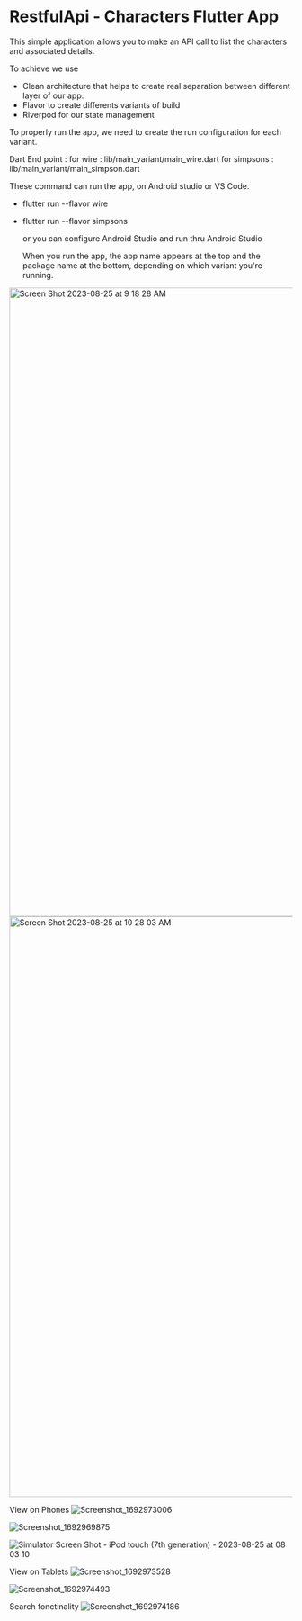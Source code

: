 # RestfulApi - Characters Flutter App

This simple application allows you to make an API call to list the characters and associated details.

To achieve we use 
- Clean architecture that helps to create real separation between different layer of our app.
- Flavor to create differents variants of build
- Riverpod for our state management 

To properly run the app, we need to create the run configuration for each variant.

Dart End point :
for wire : lib/main_variant/main_wire.dart
for simpsons : lib/main_variant/main_simpson.dart

These command can run the app, on Android studio or VS Code.
- flutter run --flavor wire
- flutter run --flavor simpsons

  or you can configure Android Studio and run thru Android Studio

  When you run the app, the app name appears at the top and the package name at the bottom, depending on which variant you're running.
  
  
<img width="1118" alt="Screen Shot 2023-08-25 at 9 18 28 AM" src="https://github.com/Johnconfit/exercise_restfulapi_variant_build/assets/65426068/e0771d11-1283-413c-9247-22427ede5bca"> <img width="1032" alt="Screen Shot 2023-08-25 at 10 28 03 AM" src="https://github.com/Johnconfit/exercise_restfulapi_variant_build/assets/65426068/80e6804e-5603-4c5c-ba67-e1dd81c8d8f9">


View on Phones
![Screenshot_1692973006](https://github.com/Johnconfit/exercise_restfulapi_variant_build/assets/65426068/338abbf2-69bd-4b01-9ae1-90d1fcdf66a7)

![Screenshot_1692969875](https://github.com/Johnconfit/exercise_restfulapi_variant_build/assets/65426068/5bdc6d14-8841-44b9-8d2d-03dfb92e5683)

![Simulator Screen Shot - iPod touch (7th generation) - 2023-08-25 at 08 03 10](https://github.com/Johnconfit/exercise_restfulapi_variant_build/assets/65426068/3f3ed1fb-69d3-48fe-b77c-4438aebf8b64)

View on Tablets
![Screenshot_1692973528](https://github.com/Johnconfit/exercise_restfulapi_variant_build/assets/65426068/743da647-c228-4e37-b568-472ca540cb06)

![Screenshot_1692974493](https://github.com/Johnconfit/exercise_restfulapi_variant_build/assets/65426068/28d3bad6-dbb6-4bd3-a310-dfdd22fd719e)

Search fonctinality
![Screenshot_1692974186](https://github.com/Johnconfit/exercise_restfulapi_variant_build/assets/65426068/e12fd444-16c5-4c0e-b622-e4ea5d7e2d8a)
